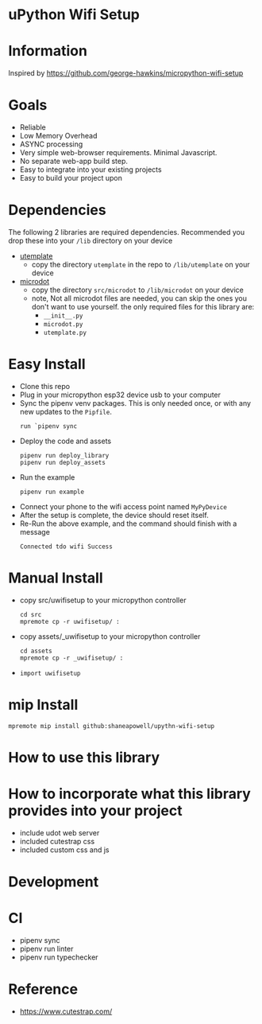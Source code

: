 # uPython Wifi Setup

# Information
Inspired by https://github.com/george-hawkins/micropython-wifi-setup

# Goals
- Reliable
- Low Memory Overhead
- ASYNC processing
- Very simple web-browser requirements.  Minimal Javascript.
- No separate web-app build step.
- Easy to integrate into your existing projects
- Easy to build your project upon

# Dependencies
The following 2 libraries are required dependencies.  Recommended you drop these into your `/lib` directory on your device
- [utemplate](https://github.com/pfalcon/utemplate)
  - copy the directory `utemplate` in the repo to `/lib/utemplate` on your device
- [microdot](https://github.com/miguelgrinberg/microdot)
  - copy the directory `src/microdot` to `/lib/microdot` on your device
  - note, Not all microdot files are needed, you can skip the ones you don't want to use yourself. the only required files for this library are:
    - `__init__.py`
    - `microdot.py`
    - `utemplate.py`

# Easy Install
- Clone this repo
- Plug in your micropython esp32 device usb to your computer
- Sync the pipenv venv packages. This is only needed once, or with any new updates to the `Pipfile`.
  ```
  run `pipenv sync
  ```
- Deploy the code and assets
  ```
  pipenv run deploy_library
  pipenv run deploy_assets
  ```
- Run the example
  ```
  pipenv run example
  ```
- Connect your phone to the wifi access point named `MyPyDevice`
- After the setup is complete, the device should reset itself.
- Re-Run the above example, and the command should finish with a message
  ```
  Connected tdo wifi Success
  ```

# Manual Install
- copy src/uwifisetup to your micropython controller
    ```
    cd src
    mpremote cp -r uwifisetup/ :
    ```
- copy assets/_uwifisetup to your micropython controller
    ```
    cd assets
    mpremote cp -r _uwifisetup/ :
    ```
- `import uwifisetup`

# mip Install
```
mpremote mip install github:shaneapowell/upythn-wifi-setup
```

# How to use this library


# How to incorporate what this library provides into your project
- include udot web server
- included cutestrap css
- included custom css and js

# Development

# CI
- pipenv sync
- pipenv run linter
- pipenv run typechecker


# Reference
- https://www.cutestrap.com/